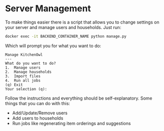 # Server Management

To make things easier there is a script that allows you to change settings on your server and manage users and households.
Just run:
``` bash
docker exec -it BACKEND_CONTAINER_NAME python manage.py
```
Which will prompt you for what you want to do:
```
Manage KitchenOwl
---
What do you want to do?
1.  Manage users
2.  Manage households
3.  Import files
4.  Run all jobs
(q) Exit
Your selection (q):
```
Follow the instructions and everything should be self-explanatory.
Some things that you can do with this:

- Add/Update/Remove users 
- Add users to households
- Run jobs like regenerating item orderings and suggestions
